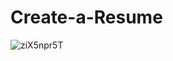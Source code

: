 # Create-a-Resume
![ziX5npr5T](https://user-images.githubusercontent.com/97326593/148722374-87ba8cbf-e7a2-4eb4-b7e6-08b4ee4c0fb9.jpg)
